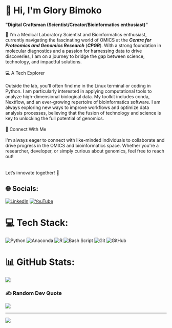 # 👋 Hi, I'm Glory Bimoko
**"Digital Craftsman (Scientist/Creator/Bioinformatics enthusiast)"**

💫 I'm a Medical Laboratory Scientist and Bioinformatics enthusiast, currently navigating the fascinating world of OMICS at the **_Centre for Proteomics and Genomics Research_** (**_CPGR_**). With a strong foundation in molecular diagnostics and a passion for harnessing data to drive discoveries, I am on a journey to bridge the gap between science, technology, and impactful solutions.<br><br>💻 A Tech Explorer<br><br>Outside the lab, you'll often find me in the Linux terminal or coding in Python. I am particularly interested in applying computational tools to analyze high-dimensional biological data. My toolkit includes conda, Nextflow, and an ever-growing repertoire of bioinformatics software. I am always exploring new ways to improve workflows and optimize data analysis processes, believing that the fusion of technology and science is key to unlocking the full potential of genomics.<br><br>📝 Connect With Me<br><br>I'm always eager to connect with like-minded individuals to collaborate and drive progress in the OMICS and bioinformatics space. Whether you're a researcher, developer, or simply curious about genomics, feel free to reach out!<br><br>  <br>Let’s innovate together! 🚀


## 🌐 Socials:
[![LinkedIn](https://img.shields.io/badge/LinkedIn-%230077B5.svg?logo=linkedin&logoColor=white)](https://linkedin.com/in/https://www.linkedin.com/in/glory-bimoko-2621311b3/) [![YouTube](https://img.shields.io/badge/YouTube-%23FF0000.svg?logo=YouTube&logoColor=white)](https://youtube.com/@https://www.youtube.com/@InSilico-Labs) 

# 💻 Tech Stack:
![Python](https://img.shields.io/badge/python-3670A0?style=for-the-badge&logo=python&logoColor=ffdd54) ![Anaconda](https://img.shields.io/badge/Anaconda-%2344A833.svg?style=for-the-badge&logo=anaconda&logoColor=white) ![R](https://img.shields.io/badge/r-%23276DC3.svg?style=for-the-badge&logo=r&logoColor=white) ![Bash Script](https://img.shields.io/badge/bash_script-%23121011.svg?style=for-the-badge&logo=gnu-bash&logoColor=white) ![Git](https://img.shields.io/badge/git-%23F05033.svg?style=for-the-badge&logo=git&logoColor=white) ![GitHub](https://img.shields.io/badge/github-%23121011.svg?style=for-the-badge&logo=github&logoColor=white)
# 📊 GitHub Stats:
![](https://github-readme-stats.vercel.app/api/top-langs/?username=Glo-Bimoko&theme=aura&hide_border=false&include_all_commits=true&count_private=true&layout=compact)

### ✍️ Random Dev Quote
![](https://quotes-github-readme.vercel.app/api?type=horizontal&theme=radical)

---
[![](https://visitcount.itsvg.in/api?id=Glo-Bimoko&icon=0&color=0)](https://visitcount.itsvg.in)

<!-- Proudly created with GPRM ( https://gprm.itsvg.in ) -->
